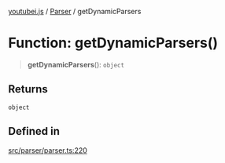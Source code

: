 [youtubei.js](../../../README.md) / [Parser](../README.md) / getDynamicParsers

# Function: getDynamicParsers()

> **getDynamicParsers**(): `object`

## Returns

`object`

## Defined in

[src/parser/parser.ts:220](https://github.com/LuanRT/YouTube.js/blob/4729016fb98e7045ee4043857be7eef780c01e35/src/parser/parser.ts#L220)
